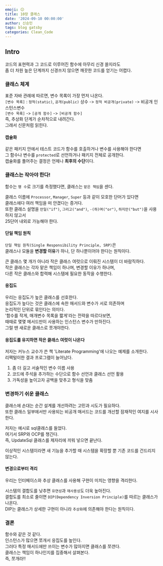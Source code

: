 ```yaml
---
emoji: 😐
title: 10장 클래스
date: '2024-09-10 00:00:00'
author: 신승민
tags: blog gatsby 
categories: Clean_Code
---
```


## Intro
코드의 표현력과 그 코드로 이루어진 함수에 아무리 신경 쓸지라도  
좀 더 차원 높은 단계까지 신경쓰지 않으면 깨끗한 코드를 얻기는 어렵다.  

### 클래스 체계
표준 자바 관례에 따르면, 변수 목록이 가장 먼저 나온다.  
`[변수 목록]` : `정적(static)`, `공개(public)` 상수 -> `정적 비공개(private)` -> 비공개 인스턴스변수  
`[변수 목록]` -> `[공개 함수]` -> `[비공개 함수]`  
즉, 추상화 단계가 순차적으로 내려간다.  
그래서 신문처럼 읽힌다.  

#### 캡슐화
같은 패키지 안에서 테스트 코드가 함수를 호출하거나 변수를 사용해야 한다면  
그 함수나 변수를 `protected`로 선언하거나 패키지 전체로 공개한다.  
캡슐화를 풀어주는 결정은 언제나 **최후의 수단**이다.

### 클래스는 작아야 한다!
함수는 `행 수`로 크기를 측정했다면, 클래스는 `맡은 책임`을 센다.  
  
클래스 이름에 `Processor`, `Manager`, `Super` 등과 같이 모호한 단어가 있다면  
클래스에다 여러 책임을 떠 안겼다는 증거다.  
또한 클래스 설명을 `만일("if")`, `그리고("and")`, `-(하)며("or")`, `하지만("but")`을 사용하지 않고서  
25단어 내외로 가능해야 한다.  

#### 단일 책임 원칙
`단일 책임 원칙(Single Responsibility Principle, SRP)`은  
클래스나 모듈을 **변경할 이유**가 하나, 단 하나뿐이어야 한다는 원칙이다.  

큰 클래스 몇 개가 아니라 작은 클래스 여럿으로 이뤄진 시스템이 더 바람직하다.  
작은 클래스는 각자 맡은 책임이 하나며, 변경할 이유가 하나며,  
다른 작은 클래스와 합력해 시스템에 필요한 동작을 수행한다.  

#### 응집도
우리는 응집도가 높은 클래스를 선호한다.  
응집도가 높다는 것은 클래스에 속한 매서드와 변수가 서로 의존하며  
논리적인 단위로 묶인다는 의미다.  
'함수를 작게, 매개변수 목록을 짧게'라는 전략을 따르다보면,  
때때로 몇몇 메서드만이 사용하는 인스턴스 변수가 만하진다.  
그럴 땐 새로운 클래스로 쪼개야한다.  

#### 응집도를 유지하면 작은 클래스 여럿이 나온다
저자는 커누스 교수가 쓴 책 'Literate Programming'에 나오는 예제를 소개한다.  
리팩털이한 결과 프로그램이 늘어났다.  
1. 좀 더 길고 서술적인 변수 이름 사용
2. 코드에 주석을 추가하는 수단으로 함수 선언과 클래스 선언 활용
3. 가독성을 높이고자 공백을 맞추고 형식을 맞춤

### 변경하기 쉬운 클래스
클래스에 손대는 순간 설계를 개선하려는 고민과 시도가 필요하다.  
또한 클래스 일부에서만 사용되는 비공개 매서드는 코드를 개선할 잠재적인 여지를 시사한다.  
  
저자는 예시로 sql클래스를 들었다.  
여기서 SRP와 OCP를 챙긴다.  
즉, UpdateSql 클래스를 제자리에 끼워 넣으면 끝난다.  
  
이상적인 시스템이라면 새 기능을 추가할 때 시스템을 확장할 뿐 기존 코드를 건드리지 않는다.  

#### 변경으로부터 격리
우리는 인터페이스와 추상 클래스를 사용해 구현이 미치는 영향을 격리한다.  
  
시스템의 결합도를 낮추면 `유연성`과 `재사용성`도 더욱 높아진다.  
결합도를 최소로 줄이면 `DIP(Dependency Inversion Principle)`를 따르는 클래스가 나온다.  
DIP는 클래스가 상세한 구현이 아니라 `추상화`에 의존해야 한다는 원칙이다.

### 결론
함수와 같은 것 같다.  
인스턴스가 많으면 쪼개서 응집도를 높인다.  
그러다 특정 매서드에만 쓰이는 변수가 많아지면 클래스를 쪼갠다.  
클래스는 책임이 하나인지를 집중해서 살펴본다.  
즉, 쪼개라!!

```toc

```